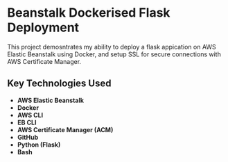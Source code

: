 # Beanstalk Dockerised Flask Deployment

This project demosntrates my ability to deploy a flask appication on AWS Elastic Beanstalk using Docker, and setup SSL for secure connections with AWS Certificate Manager.

## Key Technologies Used

- **AWS Elastic Beanstalk**
- **Docker**
- **AWS CLI**
- **EB CLI**
- **AWS Certificate Manager (ACM)**
- **GitHub**
- **Python (Flask)**
- **Bash**

